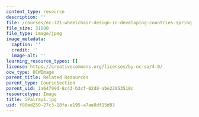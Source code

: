 ```yaml
---
content_type: resource
description: ''
file: /courses/ec-721-wheelchair-design-in-developing-countries-spring-2009/f80ed25027c318fae195a7ae8df15d03_5Palray1.jpg
file_size: 31680
file_type: image/jpeg
image_metadata:
  caption: ''
  credit: ''
  image-alt: ''
learning_resource_types: []
license: https://creativecommons.org/licenses/by-nc-sa/4.0/
ocw_type: OCWImage
parent_title: Related Resources
parent_type: CourseSection
parent_uid: 1a64799d-8c43-b3cf-02d8-abe22053510c
resourcetype: Image
title: 5Palray1.jpg
uid: f80ed250-27c3-18fa-e195-a7ae8df15d03
---
```

